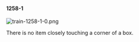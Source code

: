#### 1258-1
![train-1258-1-0.png](https://github.com/lil-lab/nlvr/raw/master/nlvr/train/images/7/train-1258-1-0.png "train-1258-1-0.png")

There is no item closely touching a corner of a box.